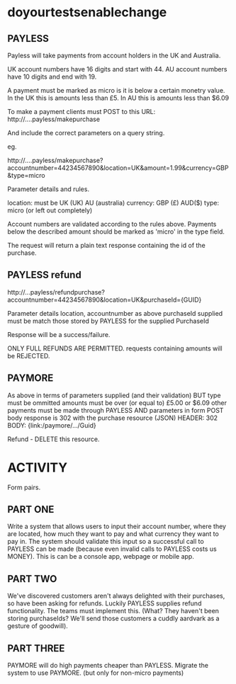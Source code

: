 doyourtestsenablechange
=======================

PAYLESS
-------
Payless will take payments from account holders in the UK and Australia.

UK account numbers have 16 digits and start with 44.
AU account numbers have 10 digits and end with 19.

A payment must be marked as micro is it is below a certain monetry value.
In the UK this is amounts less than £5.
In AU this is amounts less than $6.09


To make a payment clients must POST to this URL:
http://....payless/makepurchase

And include the correct parameters on a query string.


eg.

http://....payless/makepurchase?accountnumber=44234567890&location=UK&amount=1.99&currency=GBP&type=micro

Parameter details and rules.

location: must be UK (UK) AU (australia)
currency: GBP (£) AUD($)
type: micro (or left out completely)

Account numbers are validated according to the rules above.
Payments below the described amount should be marked as 'micro' in the type field.

The request will return a plain text response containing the id of the purchase.


PAYLESS refund
--------------

http://...payless/refundpurchase?accountnumber=44234567890&location=UK&purchaseId={GUID}

Parameter details
location, accountnumber as above
purchaseId supplied must be match those stored by PAYLESS for the supplied PurchaseId

Response will be a success/failure.

ONLY FULL REFUNDS ARE PERMITTED. requests containing amounts will be REJECTED.

PAYMORE
-------
As above in terms of parameters supplied (and their validation)
BUT
type must be ommitted
amounts must be over (or equal to) £5.00 or $6.09 other payments must be made through PAYLESS
AND
parameters in form POST body
response is 302 with the purchase resource (JSON)
HEADER: 302
BODY: {link:/paymore/.../Guid}

Refund - DELETE this resource.


ACTIVITY
========

Form pairs.

PART ONE
--------
Write a system that allows users to input their account number, where they are located, how much they want to pay and what currency they want to pay in.
The system should validate this input so a successful call to PAYLESS can be made (because even invalid calls to PAYLESS costs us MONEY).
This is can be a console app, webpage or mobile app.

PART TWO
--------
We've discovered customers aren't always delighted with their purchases, so have been asking for refunds.
Luckily PAYLESS supplies refund functionality. The teams must implement this. (What? They haven't been storing purchaseIds? We'll send those customers a cuddly aardvark as a gesture of goodwill).

PART THREE
----------
PAYMORE will do high payments cheaper than PAYLESS. Migrate the system to use PAYMORE. (but only for non-micro payments)




















